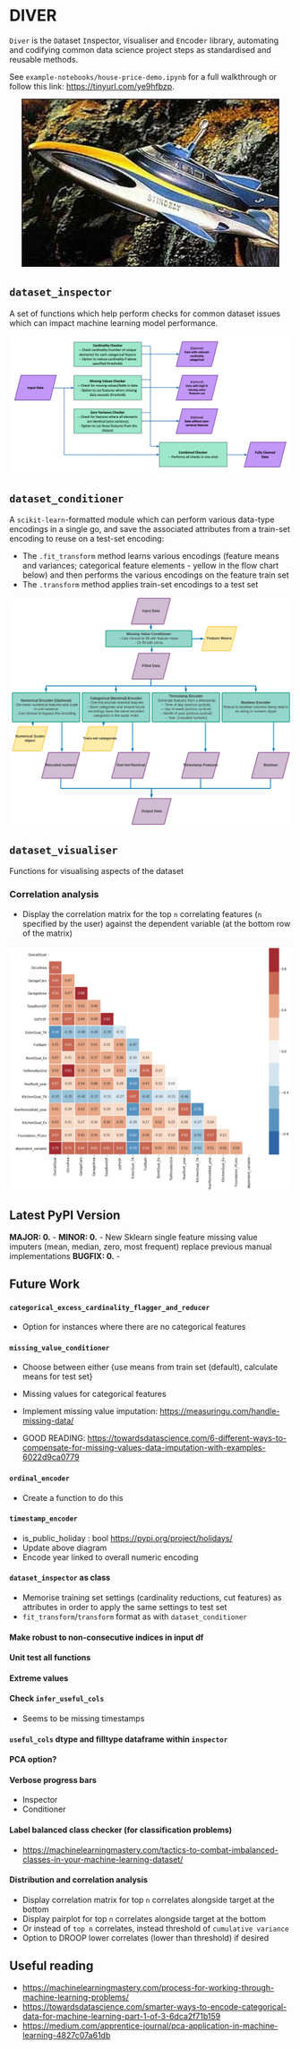 # DIVER

`Diver` is the `D`ataset `I`nspector, `V`isualiser and `E`ncode`r` library, automating and codifying common data science project steps as standardised and reusable methods.

See `example-notebooks/house-price-demo.ipynb` for a full walkthrough or follow this link: https://tinyurl.com/ye9hfbzp.

<p align="center">
  <img width="460" height="300" src="https://github.com/ClearScore/diver/raw/master/pictures/stingray.jpg">
</p>

## `dataset_inspector`

A set of functions which help perform checks for common dataset issues which can impact machine learning model performance.

![`inspector` flow](https://github.com/ClearScore/diver/raw/master/pictures/inspector_flow.png)

## `dataset_conditioner`

A `scikit-learn`-formatted module which can perform various data-type encodings in a single go, and save the associated attributes from a train-set encoding to reuse on a test-set encoding:
- The `.fit_transform` method learns various encodings (feature means and variances; categorical feature elements - yellow in the flow chart below) and then performs the various encodings on the feature train set
- The `.transform` method applies train-set encodings to a test set

![`fit_transform` flow](https://github.com/ClearScore/diver/raw/master/pictures/readme_flow.png)

## `dataset_visualiser`

Functions for visualising aspects of the dataset

### Correlation analysis
- Display the correlation matrix for the top `n` correlating features (`n` specified by the user) against the dependent variable (at the bottom row of the matrix)

![correlation](https://github.com/ClearScore/diver/raw/master/pictures/correlation.png)

## Latest PyPI Version

**MAJOR: 0.** - 
**MINOR: 0.** - New Sklearn single feature missing value imputers (mean, median, zero, most frequent) replace previous manual implementations
**BUGFIX: 0.** - 


## Future Work

#### `categorical_excess_cardinality_flagger_and_reducer`
- Option for instances where there are no categorical features

#### `missing_value_conditioner`
- Choose between either {use means from train set (default), calculate means for test set}
- Missing values for categorical features

- Implement missing value imputation: https://measuringu.com/handle-missing-data/

- GOOD READING: https://towardsdatascience.com/6-different-ways-to-compensate-for-missing-values-data-imputation-with-examples-6022d9ca0779

#### `ordinal_encoder`
- Create a function to do this

#### `timestamp_encoder`
- is_public_holiday : bool
  https://pypi.org/project/holidays/
- Update above diagram
- Encode year linked to overall numeric encoding

#### `dataset_inspector` as class
- Memorise training set settings (cardinality reductions, cut features) as attributes in order to apply the same settings to test set
- `fit_transform`/`transform` format as with `dataset_conditioner`

#### Make robust to non-consecutive indices in input df

#### Unit test all functions

#### Extreme values

#### Check `infer_useful_cols`
- Seems to be missing timestamps

#### `useful_cols` dtype and filltype dataframe within `inspector`

#### PCA option?

#### Verbose progress bars
- Inspector
- Conditioner

#### Label balanced class checker (for classification problems)
- https://machinelearningmastery.com/tactics-to-combat-imbalanced-classes-in-your-machine-learning-dataset/

#### Distribution and correlation analysis
- Display correlation matrix for top `n` correlates alongside target at the bottom
- Display pairplot for top `n` correlates alongside target at the bottom
- Or instead of `top n` correlates, instead threshold of `cumulative variance`
- Option to DROOP lower correlates (lower than threshold) if desired

## Useful reading
- https://machinelearningmastery.com/process-for-working-through-machine-learning-problems/
- https://towardsdatascience.com/smarter-ways-to-encode-categorical-data-for-machine-learning-part-1-of-3-6dca2f71b159
- https://medium.com/apprentice-journal/pca-application-in-machine-learning-4827c07a61db

